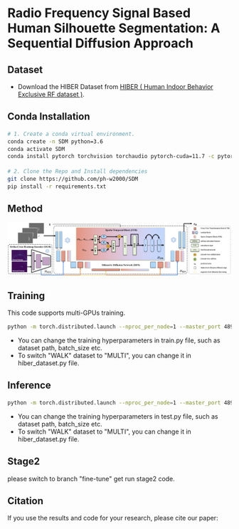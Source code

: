 # Radio Frequency Signal Based Human Silhouette Segmentation: A Sequential Diffusion Approach


## Dataset

- Download the HIBER Dataset from [HIBER ( Human Indoor Behavior Exclusive RF dataset )](https://github.com/Intelligent-Perception-Lab/HIBER). 


## Conda Installation

``` bash
# 1. Create a conda virtual environment.
conda create -n SDM python=3.6
conda activate SDM
conda install pytorch torchvision torchaudio pytorch-cuda=11.7 -c pytorch -c nvidia

# 2. Clone the Repo and Install dependencies
git clone https://github.com/ph-w2000/SDM
pip install -r requirements.txt

```
## Method

<img src=Figures/architecture.png>

## Training 

This code supports multi-GPUs training.

  ```bash
python -m torch.distributed.launch --nproc_per_node=1 --master_port 48949 train.py -batch_size 8

  ```

- You can change the training hyperparameters in train.py file, such as dataset path, batch_size etc.
- To switch "WALK" dataset to "MULTI", you can change it in hiber_dataset.py file. 

## Inference 

  ```bash
python -m torch.distributed.launch --nproc_per_node=1 --master_port 48949 test.py -batch_size 8

  ```

- You can change the training hyperparameters in test.py file, such as dataset path, batch_size etc.
- To switch "WALK" dataset to "MULTI", you can change it in hiber_dataset.py file.

## Stage2

please switch to branch "fine-tune" get run stage2 code.

## Citation

If you use the results and code for your research, please cite our paper:

```

```

 
